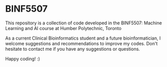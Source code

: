 # BINF5507
This repository is a collection of code developed in the BINF5507: Machine Learning and AI course at Humber Polytechnic, Toronto

As a current Clinical Bioinformatics student and a future bioinformatician, I welcome suggestions and recommendations to improve my codes. 
Don't hesitate to contact me if you have any suggestions or questions. 

Happy coding! :) 
